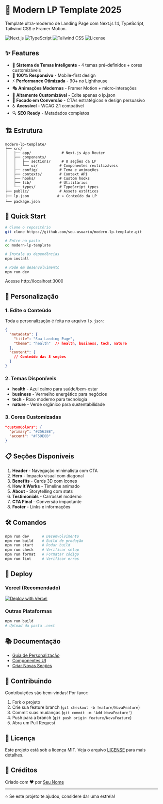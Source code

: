 # 🚀 Modern LP Template 2025

Template ultra-moderno de Landing Page com Next.js 14, TypeScript, Tailwind CSS e Framer Motion.

![Next.js](https://img.shields.io/badge/Next.js-14-black)
![TypeScript](https://img.shields.io/badge/TypeScript-5.3-blue)
![Tailwind CSS](https://img.shields.io/badge/Tailwind-3.4-06B6D4)
![License](https://img.shields.io/badge/license-MIT-green)

## ✨ Features

- 🎨 **Sistema de Temas Inteligente** - 4 temas pré-definidos + cores customizáveis
- 📱 **100% Responsivo** - Mobile-first design
- ⚡ **Performance Otimizada** - 90+ no Lighthouse
- 🎭 **Animações Modernas** - Framer Motion + micro-interações
- 🔧 **Altamente Customizável** - Edite apenas o lp.json
- 🎯 **Focado em Conversão** - CTAs estratégicos e design persuasivo
- ♿ **Acessível** - WCAG 2.1 compatível
- 🔍 **SEO Ready** - Metadados completos

## 🏗️ Estrutura

```
modern-lp-template/
├── src/
│   ├── app/              # Next.js App Router
│   ├── components/       
│   │   ├── sections/     # 8 seções da LP
│   │   └── ui/          # Componentes reutilizáveis
│   ├── config/          # Tema e animações
│   ├── contexts/        # Context API
│   ├── hooks/           # Custom hooks
│   ├── lib/             # Utilitários
│   └── types/           # TypeScript types
├── public/              # Assets estáticos
├── lp.json             # ⭐ Conteúdo da LP
└── package.json
```

## 🚀 Quick Start

```bash
# Clone o repositório
git clone https://github.com/seu-usuario/modern-lp-template.git

# Entre na pasta
cd modern-lp-template

# Instale as dependências
npm install

# Rode em desenvolvimento
npm run dev
```

Acesse http://localhost:3000

## 🎨 Personalização

### 1. Edite o Conteúdo

Toda a personalização é feita no arquivo `lp.json`:

```json
{
  "metadata": {
    "title": "Sua Landing Page",
    "theme": "health"  // health, business, tech, nature
  },
  "content": {
    // Conteúdo das 8 seções
  }
}
```

### 2. Temas Disponíveis

- **health** - Azul calmo para saúde/bem-estar
- **business** - Vermelho energético para negócios  
- **tech** - Roxo moderno para tecnologia
- **nature** - Verde orgânico para sustentabilidade

### 3. Cores Customizadas

```json
"customColors": {
  "primary": "#2563EB",
  "accent": "#F59E0B"
}
```

## 📋 Seções Disponíveis

1. **Header** - Navegação minimalista com CTA
2. **Hero** - Impacto visual com diagonal
3. **Benefits** - Cards 3D com ícones
4. **How It Works** - Timeline animado
5. **About** - Storytelling com stats
6. **Testimonials** - Carrossel moderno
7. **CTA Final** - Conversão impactante
8. **Footer** - Links e informações

## 🛠️ Comandos

```bash
npm run dev      # Desenvolvimento
npm run build    # Build de produção
npm run start    # Rodar build
npm run check    # Verificar setup
npm run format   # Formatar código
npm run lint     # Verificar erros
```

## 🚢 Deploy

### Vercel (Recomendado)

[![Deploy with Vercel](https://vercel.com/button)](https://vercel.com/new/clone?repository-url=https://github.com/seu-usuario/modern-lp-template)

### Outras Plataformas

```bash
npm run build
# Upload da pasta .next
```

## 📚 Documentação

- [Guia de Personalização](./INSTRUCTIONS.md)
- [Componentes UI](./src/components/ui/README.md)
- [Criar Novas Seções](./src/components/sections/CustomExample.tsx)

## 🤝 Contribuindo

Contribuições são bem-vindas! Por favor:

1. Fork o projeto
2. Crie sua feature branch (`git checkout -b feature/NovaFeature`)
3. Commit suas mudanças (`git commit -m 'Add NovaFeature'`)
4. Push para a branch (`git push origin feature/NovaFeature`)
5. Abra um Pull Request

## 📄 Licença

Este projeto está sob a licença MIT. Veja o arquivo [LICENSE](LICENSE) para mais detalhes.

## 🙏 Créditos

Criado com ❤️ por [Seu Nome](https://github.com/seu-usuario)

---

⭐ Se este projeto te ajudou, considere dar uma estrela!

